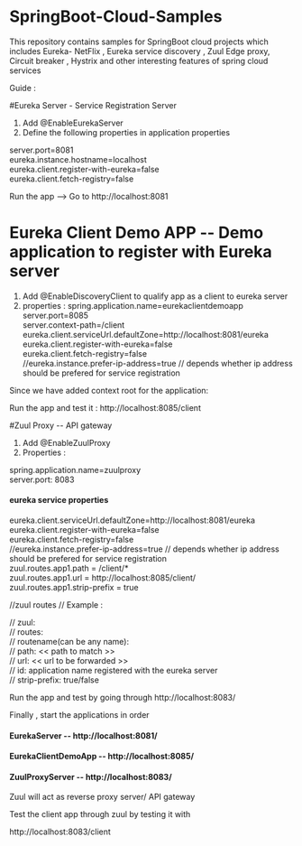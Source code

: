 # SpringBoot-Cloud-Samples
This repository contains samples for SpringBoot cloud projects which includes Eureka- NetFlix , Eureka service discovery , Zuul Edge proxy, Circuit breaker , Hystrix  and other interesting features of spring cloud services


Guide :

#Eureka Server - Service Registration Server 

1. Add @EnableEurekaServer 
2. Define the following properties in application properties 

server.port=8081  <br />
eureka.instance.hostname=localhost  <br />
eureka.client.register-with-eureka=false  <br />
eureka.client.fetch-registry=false  <br />

    

Run the app --> Go to http://localhost:8081 


# Eureka Client Demo APP -- Demo application to register with Eureka server 


1. Add @EnableDiscoveryClient to qualify app as a client to eureka server
2. properties : 
spring.application.name=eurekaclientdemoapp<br />
server.port=8085  <br />
server.context-path=/client   <br />
eureka.client.serviceUrl.defaultZone=http://localhost:8081/eureka <br/>
eureka.client.register-with-eureka=false  <br />
eureka.client.fetch-registry=false  <br />
//eureka.instance.prefer-ip-address=true // depends whether ip address should be prefered for service registration<br /> 
    

Since we have added context root for the application: 

Run the app and test it : http://localhost:8085/client 


#Zuul Proxy -- API gateway


1. Add @EnableZuulProxy 
2. Properties : 

spring.application.name=zuulproxy<br />
server.port: 8083<br />

#### eureka service properties 
eureka.client.serviceUrl.defaultZone=http://localhost:8081/eureka <br/>
eureka.client.register-with-eureka=false  <br />
eureka.client.fetch-registry=false  <br />
//eureka.instance.prefer-ip-address=true // depends whether ip address should be prefered for service registration<br /> 
zuul.routes.app1.path = /client/* <br/>
zuul.routes.app1.url = http://localhost:8085/client/ <br/>
zuul.routes.app1.strip-prefix = true
  
//zuul routes 
// Example :<br />

// zuul:<br />
//  routes:<br />
//      routename(can be any name):<br />
//       path: << path to match >><br />
//        url: << url to be forwarded >><br />
//        id: application name registered with the eureka server<br />
//        strip-prefix: true/false <br />


      
 
 Run the app and test by going through http://localhost:8083/ 
 
 
 
 Finally , start the applications in order 
#### EurekaServer  -- http://localhost:8081/
#### EurekaClientDemoApp -- http://localhost:8085/
#### ZuulProxyServer -- http://localhost:8083/

Zuul will act as reverse proxy server/ API gateway 

Test the client app through zuul by testing it with

http://localhost:8083/client

